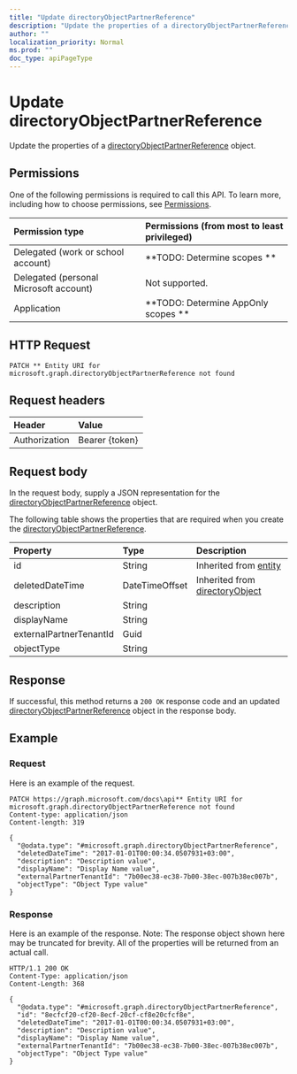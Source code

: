 ```yaml
---
title: "Update directoryObjectPartnerReference"
description: "Update the properties of a directoryObjectPartnerReference object."
author: ""
localization_priority: Normal
ms.prod: ""
doc_type: apiPageType
---
```


# Update directoryObjectPartnerReference

Update the properties of a [directoryObjectPartnerReference](../resources/directoryobjectpartnerreference.md) object.

## Permissions
One of the following permissions is required to call this API. To learn more, including how to choose permissions, see [Permissions](/concepts/permissions-reference.md).

|Permission type|Permissions (from most to least privileged)|
|:---|:---|
|Delegated (work or school account)|**TODO: Determine scopes **|
|Delegated (personal Microsoft account)|Not supported.|
|Application|**TODO: Determine AppOnly scopes **|

## HTTP Request
<!-- {
  "blockType": "ignored"
}
-->
``` http
PATCH ** Entity URI for microsoft.graph.directoryObjectPartnerReference not found
```

## Request headers
|Header|Value|
|:---|:---|
|Authorization|Bearer {token}|

## Request body
In the request body, supply a JSON representation for the [directoryObjectPartnerReference](../resources/directoryObjectPartnerReference.md) object.

The following table shows the properties that are required when you create the [directoryObjectPartnerReference](../resources/directoryobjectpartnerreference.md).

|Property|Type|Description|
|:---|:---|:---|
|id|String| Inherited from [entity](../resources/entity.md)|
|deletedDateTime|DateTimeOffset| Inherited from [directoryObject](../resources/directoryObject.md)|
|description|String||
|displayName|String||
|externalPartnerTenantId|Guid||
|objectType|String||



## Response
If successful, this method returns a `200 OK` response code and an updated [directoryObjectPartnerReference](../resources/directoryobjectpartnerreference.md) object in the response body.

## Example

### Request
Here is an example of the request.
<!-- {
  "blockType": "request",
  "name": "update_directoryobjectpartnerreference"
}
-->
``` http
PATCH https://graph.microsoft.com/docs\api** Entity URI for microsoft.graph.directoryObjectPartnerReference not found
Content-type: application/json
Content-length: 319

{
  "@odata.type": "#microsoft.graph.directoryObjectPartnerReference",
  "deletedDateTime": "2017-01-01T00:00:34.0507931+03:00",
  "description": "Description value",
  "displayName": "Display Name value",
  "externalPartnerTenantId": "7b00ec38-ec38-7b00-38ec-007b38ec007b",
  "objectType": "Object Type value"
}
```

### Response
Here is an example of the response. Note: The response object shown here may be truncated for brevity. All of the properties will be returned from an actual call.
<!-- {
  "blockType": "response",
  "truncated": true
}
-->
``` http
HTTP/1.1 200 OK
Content-Type: application/json
Content-Length: 368

{
  "@odata.type": "#microsoft.graph.directoryObjectPartnerReference",
  "id": "8ecfcf20-cf20-8ecf-20cf-cf8e20cfcf8e",
  "deletedDateTime": "2017-01-01T00:00:34.0507931+03:00",
  "description": "Description value",
  "displayName": "Display Name value",
  "externalPartnerTenantId": "7b00ec38-ec38-7b00-38ec-007b38ec007b",
  "objectType": "Object Type value"
}
```

